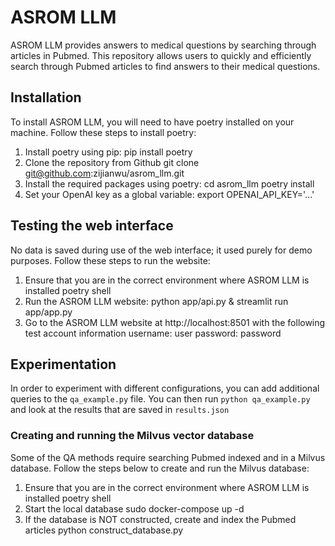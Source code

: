 # ASROM LLM

ASROM LLM  provides answers to medical questions by searching through articles in Pubmed. This repository allows users to quickly and efficiently search through Pubmed articles to find answers to their medical questions.

## Installation
To install ASROM LLM, you will need to have poetry installed on your machine. Follow these steps to install poetry:
1. Install poetry using pip:
    pip install poetry
1. Clone the repository from Github
    git clone git@github.com:zijianwu/asrom_llm.git
1. Install the required packages using poetry:
    cd asrom_llm
    poetry install
1. Set your OpenAI key as a global variable:
    export OPENAI_API_KEY='...'

## Testing the web interface
No data is saved during use of the web interface; it used purely for demo purposes. Follow these steps to run the website:
1. Ensure that you are in the correct environment where ASROM LLM is installed
    poetry shell
1. Run the ASROM LLM website:
    python app/api.py & streamlit run app/app.py
1. Go to the ASROM LLM website at http://localhost:8501 with the following test account information
    username: user
    password: password

## Experimentation
In order to experiment with different configurations, you can add additional queries to the `qa_example.py` file. You can then run `python qa_example.py` and look at the results that are saved in `results.json`

### Creating and running the Milvus vector database
Some of the QA methods require searching Pubmed indexed and in a Milvus database. Follow the steps below to create and run the Milvus database:
1. Ensure that you are in the correct environment where ASROM LLM is installed
    poetry shell
1. Start the local database
    sudo docker-compose up -d
1. If the database is NOT constructed, create and index the Pubmed articles
    python construct_database.py
